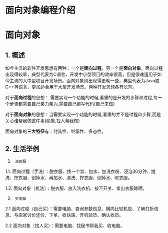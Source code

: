 # 面向对象编程介绍

# 面向对象

## 1. 概述

如今主流的软件开发思想有两种：一个是**面向过程**，另一个是**面向对象**。面向过程出现得较早，典型代表为C语言，开发中小型项目的效率很高，但是很难适用于如今主流的大中型项目开发场景。面向对象则出现得更晚一些，典型代表为Java或C++等语言，更加适合用于大型开发场景。两种开发思想各有长短。

对于**面向过程**的思想： 需要实现一个功能的时候,看重的是开发的步骤和过程,每一个步骤都需要自己亲力亲为,需要自己编写代码(自己来做)

对于**面向对象**的思想：当需要实现一个功能的时候,看重的并不是过程和步骤,而是关心谁帮我做这件事(偷懒,找人帮我做)

面向对象的**三大特征**有：封装性、继承性、多态性。

## 2. 生活举例

1.      洗衣服

 1.1.  面向过程（手洗）：脱衣服、找一个盆、加水、加洗衣粉、浸泡30分钟、搓洗、拧衣服、倒掉水、再加水、漂洗、拧衣服、倒掉水、晾衣服。
 
 1.2.  面向对象（机洗）：脱衣服、放入洗衣机、按下开关、拿出衣服晾晒。

2.      买电脑

 2.1  面向过程（自己买）：需要电脑、查询参数信息、横向比较机型、了解打折信息、与店家讨价还价、下单、收快递、开机验货、确认收货。
 
 2.2  面向对象（找人买）：需要电脑、找秘书帮我买、收电脑。



 

